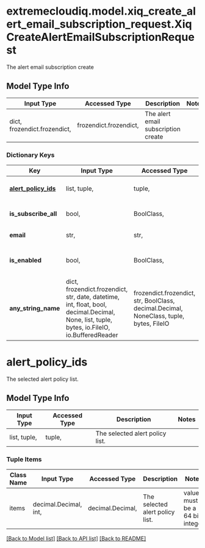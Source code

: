 # extremecloudiq.model.xiq_create_alert_email_subscription_request.XiqCreateAlertEmailSubscriptionRequest

The alert email subscription create

## Model Type Info
Input Type | Accessed Type | Description | Notes
------------ | ------------- | ------------- | -------------
dict, frozendict.frozendict,  | frozendict.frozendict,  | The alert email subscription create | 

### Dictionary Keys
Key | Input Type | Accessed Type | Description | Notes
------------ | ------------- | ------------- | ------------- | -------------
**[alert_policy_ids](#alert_policy_ids)** | list, tuple,  | tuple,  | The selected alert policy list. | 
**is_subscribe_all** | bool,  | BoolClass,  | The all alert policy selected flag. | 
**email** | str,  | str,  | The email address. | 
**is_enabled** | bool,  | BoolClass,  | Enable/disable alert notifications for an email. | [optional] 
**any_string_name** | dict, frozendict.frozendict, str, date, datetime, int, float, bool, decimal.Decimal, None, list, tuple, bytes, io.FileIO, io.BufferedReader | frozendict.frozendict, str, BoolClass, decimal.Decimal, NoneClass, tuple, bytes, FileIO | any string name can be used but the value must be the correct type | [optional]

# alert_policy_ids

The selected alert policy list.

## Model Type Info
Input Type | Accessed Type | Description | Notes
------------ | ------------- | ------------- | -------------
list, tuple,  | tuple,  | The selected alert policy list. | 

### Tuple Items
Class Name | Input Type | Accessed Type | Description | Notes
------------- | ------------- | ------------- | ------------- | -------------
items | decimal.Decimal, int,  | decimal.Decimal,  | The selected alert policy list. | value must be a 64 bit integer

[[Back to Model list]](../../README.md#documentation-for-models) [[Back to API list]](../../README.md#documentation-for-api-endpoints) [[Back to README]](../../README.md)


